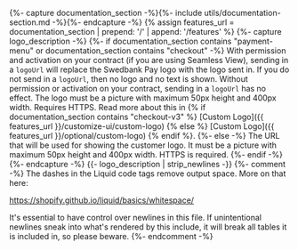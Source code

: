 {%- capture documentation_section -%}{%- include utils/documentation-section.md -%}{%- endcapture -%}
{% assign features_url = documentation_section | prepend: '/' | append: '/features' %}
{%- capture logo_description -%}
    {%- if documentation_section contains "payment-menu" or documentation_section contains "checkout" -%}
    With permission and activation on your contract (if you are using Seamless
    View), sending in a `logoUrl` will replace the Swedbank Pay logo with the
    logo sent in. If you do not send in a `logoUrl`, then no logo and no text is
    shown. Without permission or activation on your contract, sending in a
    `logoUrl` has no effect. The logo must be a picture with maximum 50px height
    and 400px width. Requires HTTPS. Read more about this in
    {% if documentation_section contains "checkout-v3" %} [Custom Logo]({{ features_url }}/customize-ui/custom-logo) {% else %} [Custom Logo]({{ features_url }}/optional/custom-logo) {% endif %}.
    {%- else -%}
    The URL that will be used for showing the customer logo. It must be a
    picture with maximum 50px height and 400px width. HTTPS is required.
     {%- endif -%}
{%- endcapture -%}
{{- logo_description | strip_newlines -}}
{%- comment -%}
The dashes in the Liquid code tags remove output space. More on that here:

<https://shopify.github.io/liquid/basics/whitespace/>

It's essential to have control over newlines in this file. If unintentional
newlines sneak into what's rendered by this include, it will break all tables
it is included in, so please beware.
{%- endcomment -%}
